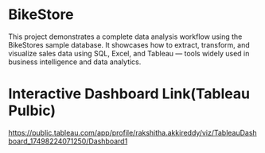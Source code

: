 # BikeStore
This project demonstrates a complete data analysis workflow using the BikeStores sample database. It showcases how to extract, transform, and visualize sales data using SQL, Excel, and Tableau — tools widely used in business intelligence and data analytics.
# Interactive Dashboard Link(Tableau Pulbic)
https://public.tableau.com/app/profile/rakshitha.akkireddy/viz/TableauDashboard_17498224071250/Dashboard1
